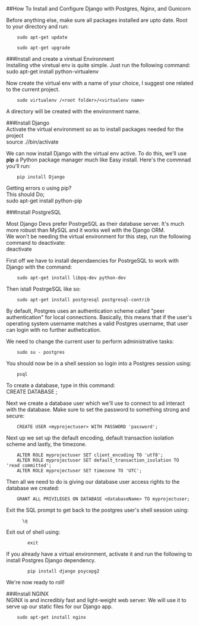 


##How To Install and Configure Django with Postgres, Nginx, and Gunicorn  

Before anything else, make sure all packages installed are upto date. Root to your directory and run:  
        
        sudo apt-get update  
        
        sudo apt-get upgrade  
        
        
###Install and create a viretual Environment  
Installing vthe viretual env is quite simple. Just run the following command:  
        sudo apt-get install python-virtualenv  
        
 Now create the virtual env with a name of your choice, I suggest one related to the current project.  
        
        sudo virtualenv /<root folder>/<virtualenv name>  
        
A directory will be created with the environment name.  


###Install Django  
Activate the virtual environment so as to install packages needed for the project  
        source ./<env name>/bin/activate  
        
We can now install Django with the virtual env active. To do this, we'll use **pip** a Python package manager much like Easy install. Here's the commnad you'll run:  

        pip install Django  
        
Getting errors o using pip?  
This should Do;  
        sudo apt-get install python-pip  
        
        
 
        
###Install PostgreSQL  

Most Django Devs prefer PostrgeSQL as their database server. It's much more robust than MySQL and it works well with the Django ORM.  
We won't be needing the virtual environment for this step, run the following command to deactivate:  
        deactivate
        
First off we have to install dependaencies for PostrgeSQL to work with Django with the command:  
        
        sudo apt-get install libpq-dev python-dev
        
  Then istall PostrgeSQL like so:   
        
        sudo apt-get install postgresql postgresql-contrib  
        
        
By default, Postgres uses an authentication scheme called "peer authentication" for local connections. Basically, this means that if the user's operating system username matches a valid Postgres username, that user can login with no further authetication.  

We need to change the current user to perform administrative tasks:  
        
        sudo su - postgres
  You should now be in a shell session so login into a Postgres session using:  
        
        psql
        
To create a database, type in this command:  
        CREATE DATABASE <databaseName>;
        
 Next we create a database user which we'll use to connect to ad interact with the database. Make sure to set the password to something strong and secure:  
 
 
        CREATE USER <myprojectuser> WITH PASSWORD 'password';  
        
Next up we set up the default encoding, default transaction isolation scheme and lastly, the timezone.  

        ALTER ROLE myprojectuser SET client_encoding TO 'utf8';  
        ALTER ROLE myprojectuser SET default_transaction_isolation TO 'read committed';  
        ALTER ROLE myprojectuser SET timezone TO 'UTC';  
        
 Then all we need to do is giving our database user access rights to the database we created:  
 
 
        GRANT ALL PRIVILEGES ON DATABASE <databaseName> TO myprojectuser;  
        
        
Exit the SQL prompt to get back to the postgres user's shell session using:  
            
          \q  
Exit out of shell using:  
            
            exit
        
If you already have a virtual environment, activate it and run the following to install Postgres Django dependency.  

            pip install django psycopg2
        
We're now ready to roll!   


###Install NGINX  
NGINX is and incredibly fast and light-weight web server. We will use it to serve up our static files for our Django app.  

        sudo apt-get install nginx
        
        
        

        

